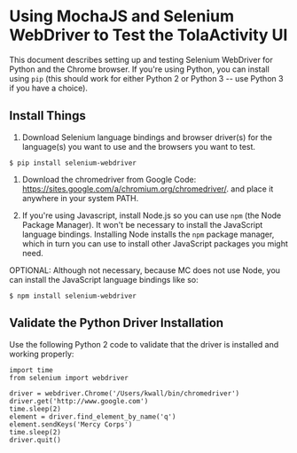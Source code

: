 # Using MochaJS and Selenium WebDriver to Test the TolaActivity UI

This document describes setting up and testing Selenium WebDriver
for Python and the Chrome browser. If you're using Python, you
can install using `pip` (this should work for either Python 2 or
Python 3 -- use Python 3 if you have a choice).

## Install Things
1. Download Selenium language bindings and browser driver(s) for the
language(s) you want to use and the browsers you want to test.
```
$ pip install selenium-webdriver
```
1. Download the chromedriver from Google Code:
https://sites.google.com/a/chromium.org/chromedriver/.
and place it anywhere in your system PATH.

1. If you're using Javascript, install Node.js so you can use `npm` (the
Node Package Manager). It won't be necessary to install the JavaScript
language bindings. Installing Node installs the `npm` package manager,
which in turn you can use to install other JavaScript packages you
might need.

OPTIONAL: Although not necessary, because MC does not use Node, you
can install the JavaScript language bindings like so:
```
$ npm install selenium-webdriver
```

## Validate the Python Driver Installation

Use the following Python 2 code to validate that the driver is installed
and working properly:
```
import time
from selenium import webdriver

driver = webdriver.Chrome('/Users/kwall/bin/chromedriver')
driver.get('http://www.google.com')
time.sleep(2)
element = driver.find_element_by_name('q')
element.sendKeys('Mercy Corps')
time.sleep(2)
driver.quit()
```


